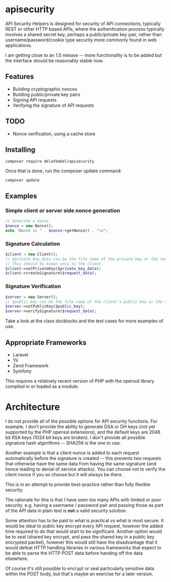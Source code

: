 # apisecurity

API Security Helpers is designed for security of API connections, typically REST or
other HTTP based APIs, where the authentication process typically involves a shared
secret key, perhaps a public/private key pair, rather than username/password/cookie
type security more commonly found in web applications.

I am getting close to an 1.0 release -- more functionality is to be added but the
interface should be reasonably stable now.

## Features

* Building cryptographic nonces
* Building public/private key pairs
* Signing API requests
* Verifying the signature of API requests

## TODO

* Nonce verification, using a cache store

## Installing

```
composer require delatbabel/apisecurity
```

Once that is done, run the composer update command:

```
composer update
```

## Examples

### Simple client or server side nonce generation

```php
// Generate a nonce
$nonce = new Nonce();
echo "Nonce is " . $nonce->getNonce() . "\n";
```

### Signature Calculation

```php
$client = new Client();
// $private_key_data can be the file name of the private key or the text of the key itself.
// This should be known only to the client.
$client->setPrivateKey($private_key_data);
$client->createSignature($request_data);
```

### Signature Verification

```php
$server = new Server();
// $public_key can be the file name of the client's public key or the text of the key itself.
$server->setPublicKey($public_key);
$server->verifySignature($request_data);
```

Take a look at the class docblocks and the test cases for more examples of use.

## Appropriate Frameworks

* Laravel
* Yii
* Zend Framework
* Symfony

This requires a relatively recent version of PHP with the openssl library compiled in
or loaded as a module.

# Architecture

I do not provide all of the possible options for API security functions.  For example,
I don't provide the ability to generate DSA or DH keys (not yet supported by the PHP
openssl extensions), and the default keys are 2048 bit RSA keys (1024 bit keys are broken).
I don't provide all possible signature hash algorithms -- SHA256 is the one to use.

Another example is that a client nonce is added to each request automatically before
the signature is created -- this prevents two requests that otherwise have the same data
from having the same signature (and hence leading to denial of service attacks).  You
can choose not to verify the client nonce if you so choose but it will always be there.

This is in an attempt to provide best-practice rather than fully flexible security.

The rationale for this is that I have seen too many APIs with limited or poor security.
e.g. having a username / password pair and passing those as part of the API data in
plain text is **not** a valid security solution.

Some attention has to be paid to what is practical vs what is most secure.  It would be
ideal to public key encrypt every API request, however the added time required to do that
would start to be significant.  Another option would be to seal (shared key encrypt, and
pass the shared key in a public key encrypted packet), however this would still have the
disadvantage that it would defeat HTTP handling libraries in various frameworks that expect
to be able to parse the HTTP POST data before handing off the data elsewhere.

Of course it's still possible to encrypt or seal particularly sensitive data within the
POST body, but that's maybe an exercise for a later version.
